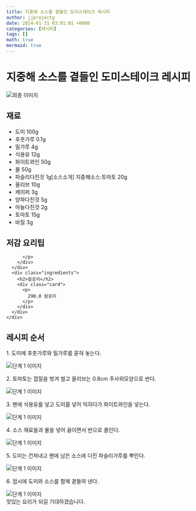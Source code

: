 ```yaml
---
title: 지중해 소스를 곁들인 도미스테이크 레시피
author: jjprojectg
date: 2024-01-31 03:01:01 +0000
categories: [레시피]
tags: []
math: true
mermaid: true
---
```

<meta name="og:type" content="website"/>
<meta charset="UTF-8"/>
<div class="header">
  <h1>지중해 소스를 곁들인 도미스테이크 레시피</h1>
</div>

<div class="container my-4">
  <div class="row">
    <div class="col-12 col-md-6">
      <div class="recipe-image">
        <img src="http://www.foodsafetykorea.go.kr/uploadimg/20141117/20141117053508_1416213308021.jpg" class="step-image" alt="최종 이미지"/>
      </div>
    </div>
    <div class="col-12 col-md-6">
      <div class="ingredients">
        <h2>재료</h2>
        <ul class="card">
          <li> 도미 100g </li>
          <li>  후춧가루 0.1g </li>
          <li>  밀가루 4g </li>
          <li>  식용유 12g </li>
          <li>  화이트와인 50g </li>
          <li>  물 50g </li>
          <li>  파슬리다진것 1g[소스소개] 지중해소스:토마토 20g </li>
          <li>  올리브 10g </li>
          <li>  케이퍼 3g </li>
          <li>  양파다진것 5g </li>
          <li>  마늘다진것 2g </li>
          <li>  토마토 15g </li>
          <li>  바질 3g </li>
</ul>
      </div>
    </div>
    <div class="col-12 col-md-6">
      <div class="ingredients">
        <h2>저감 요리팁</h2>
        <div class="card"> 
          <p>
            
          </p>
        </div>
      </div>
      <div class="ingredients">
        <h2>칼로리</h2>
        <div class="card"> 
          <p>
            290.0 칼로리
          </p>
        </div>
      </div>
    </div>
  </div>

  <h2 class="my-4">레시피 순서</h2>
  <div class="card recipe-card">
    <div class="card-body recipe-step">
      <p class="card-text step-description">1. 도미에 후춧가루와 밀가루를 묻혀 놓는다.</p>
      <img src="http://www.foodsafetykorea.go.kr/uploadimg/cook/871-1.jpg" alt="단계 1 이미지" class="step-image"/>
    </div>
  </div>
  <div class="card recipe-card">
    <div class="card-body recipe-step">
      <p class="card-text step-description">2. 토마토는 껍질을 벗겨 썰고 올리브는 0.8cm 주사위모양으로 썬다.</p>
      <img src="http://www.foodsafetykorea.go.kr/uploadimg/cook/871-2.jpg" alt="단계 1 이미지" class="step-image"/>
    </div>
  </div>
  <div class="card recipe-card">
    <div class="card-body recipe-step">
      <p class="card-text step-description">3. 팬에 식용유를 넣고 도미를 넣어 익히다가 화이트와인을 넣는다.</p>
      <img src="http://www.foodsafetykorea.go.kr/uploadimg/cook/871-3.jpg" alt="단계 1 이미지" class="step-image"/>
    </div>
  </div>
  <div class="card recipe-card">
    <div class="card-body recipe-step">
      <p class="card-text step-description">4. 소스 재료들과 물을 넣어 끓이면서 반으로 졸인다.</p>
      <img src="http://www.foodsafetykorea.go.kr/uploadimg/cook/871-4.jpg" alt="단계 1 이미지" class="step-image"/>
    </div>
  </div>
  <div class="card recipe-card">
    <div class="card-body recipe-step">
      <p class="card-text step-description">5. 도미는 건져내고 팬에 남은 소스에 다진 파슬리가루를 뿌린다.</p>
      <img src="http://www.foodsafetykorea.go.kr/uploadimg/cook/871-5.jpg" alt="단계 1 이미지" class="step-image"/>
    </div>
  </div>
  <div class="card recipe-card">
    <div class="card-body recipe-step">
      <p class="card-text step-description">6. 접시에 도미와 소스를 함께 곁들여 낸다.</p>
      <img src="http://www.foodsafetykorea.go.kr/uploadimg/cook/871-6.jpg" alt="단계 1 이미지" class="step-image"/>
    </div>
  </div>

</div>
맛있는 요리가 되길 기대하겠습니다.
